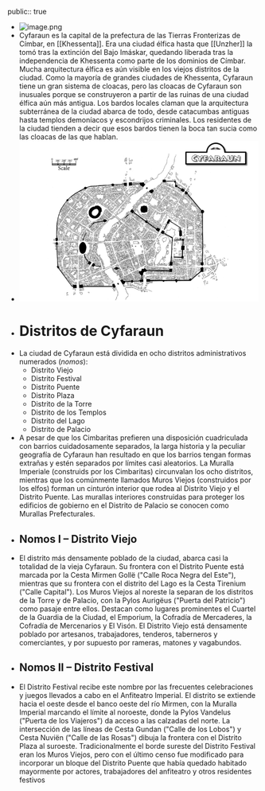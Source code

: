 public:: true

- ![image.png](../assets/image_1747073496852_0.png)
- Cyfaraun es la capital de la prefectura de las Tierras Fronterizas de Címbar, en [[Khessenta]]. Era una ciudad élfica hasta que [[Unzher]] la tomó tras la extinción del Bajo Imáskar, quedando liberada tras la independencia de Khessenta como parte de los dominios de Címbar. Mucha arquitectura élfica es aún visible en los viejos distritos de la ciudad. Como la mayoría de grandes ciudades de Khessenta, Cyfaraun tiene un gran sistema de cloacas, pero las cloacas de Cyfaraun son inusuales porque se construyeron a partir de las ruinas de una ciudad élfica aún más antigua. Los bardos locales claman que la arquitectura subterránea de la ciudad abarca de todo, desde catacumbas antiguas hasta templos demoníacos y escondrijos criminales. Los residentes de la ciudad tienden a decir que esos bardos tienen la boca tan sucia como las cloacas de las que hablan.
- ![image.png](../assets/image_1747092063246_0.png)
- # Distritos de Cyfaraun
- La ciudad de Cyfaraun está dividida en ocho distritos administrativos numerados (*nomos*):
	- Distrito Viejo
	- Distrito Festival
	- Distrito Puente
	- Distrito Plaza
	- Distrito de la Torre
	- Distrito de los Templos
	- Distrito del Lago
	- Distrito de Palacio
- A pesar de que los Cimbaritas prefieren una disposición cuadriculada con barrios cuidadosamente separados, la larga historia y la peculiar geografía de Cyfaraun han resultado en que los barrios tengan formas extrañas y estén separados por límites casi aleatorios. La Muralla Imperiale (construids por los Cimbaritas) circunvalan los ocho distritos, mientras que los comúnmente llamados Muros Viejos (construidos por los elfos) forman un cinturón interior que rodea al Distrito Viejo y el Distrito Puente. Las murallas interiores construidas para proteger los edificios de gobierno en el Distrito de Palacio se conocen como Murallas Prefecturales.
- ## Nomos I – Distrito Viejo
- El distrito más densamente poblado de la ciudad, abarca casi la totalidad de la vieja Cyfaraun. Su frontera con el Distrito Puente está marcada por la Cesta Mirmen Gollë ("Calle Roca Negra del Este"), mientras que su frontera con el distrito del Lago es la Cesta Tirenium ("Calle Capital"). Los Muros Viejos al noreste la separan de los distritos de la Torre y de Palacio, con la Pylos Aurigëus ("Puerta del Patricio") como pasaje entre ellos. Destacan como lugares prominentes el Cuartel de la Guardia de la Ciudad, el Emporium, la Cofradía de Mercaderes, la Cofradía de Mercenarios y El Visón. El Distrito Viejo está densamente poblado por artesanos, trabajadores, tenderos, taberneros y comerciantes, y por supuesto por rameras, matones y vagabundos.
- ## Nomos II – Distrito Festival
- El Distrito Festival recibe este nombre por las frecuentes celebraciones y juegos llevados a cabo en el Anfiteatro Imperial. El distrito se extiende hacia el oeste desde el banco oeste del río Mirmen, con la Muralla Imperial marcando el límite al noroeste, donde la Pylos Vandelus ("Puerta de los Viajeros") da acceso a las calzadas del norte. La intersección de las líneas de Cesta Gundan ("Calle de los Lobos") y Cesta Nuviën ("Calle de las Rosas") dibuja la frontera con el Distrito Plaza al suroeste. Tradicionalmente el borde sureste del Distrito Festival eran los Muros Viejos, pero con el último censo fue modificado para incorporar un bloque del Distrito Puente que había quedado habitado mayormente por actores, trabajadores del anfiteatro y otros residentes festivos